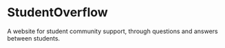 # StudentOverflow
A website for student community support, through questions and answers between students.
